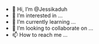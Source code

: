 - 👋 Hi, I’m @Jessikaduh
- 👀 I’m interested in ...
- 🌱 I’m currently learning ...
- 💞️ I’m looking to collaborate on ...
- 📫 How to reach me ...

<!---
Jessikaduh/Jessikaduh is a ✨ special ✨ repository because its `README.md` (this file) appears on your GitHub profile.
You can click the Preview link to take a look at your changes.
--->
